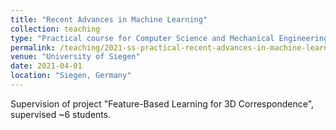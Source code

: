 ```yaml
---
title: "Recent Advances in Machine Learning"
collection: teaching
type: "Practical course for Computer Science and Mechanical Engineering Master students"
permalink: /teaching/2021-ss-practical-recent-advances-in-machine-learning
venue: "University of Siegen"
date: 2021-04-01
location: "Siegen, Germany"
---
```


Supervision of project "Feature-Based Learning for 3D Correspondence", supervised ~6 students.
